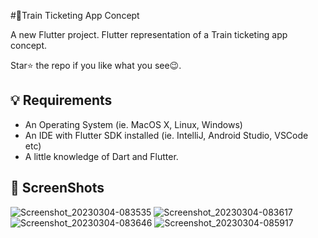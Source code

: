 #🚆Train Ticketing App Concept

A new Flutter project.
Flutter representation of a Train ticketing app concept.

Star⭐ the repo if you like what you see😉.

## 💡 Requirements
* An Operating System (ie. MacOS X, Linux, Windows)
* An IDE with Flutter SDK installed (ie. IntelliJ, Android Studio, VSCode etc)
* A little knowledge of Dart and Flutter.


## 📸 ScreenShots
![Screenshot_20230304-083535](https://user-images.githubusercontent.com/49396765/222897516-855f1f78-2c1b-42fd-8f12-26ae50d5834e.png)
![Screenshot_20230304-083617](https://user-images.githubusercontent.com/49396765/222897524-cc96acce-1a1b-4952-8705-fec4e4213541.png)
![Screenshot_20230304-083646](https://user-images.githubusercontent.com/49396765/222897531-8c78930b-ffab-4892-a934-0f0073f49e73.png)
![Screenshot_20230304-085917](https://user-images.githubusercontent.com/49396765/222897534-8958eddc-2e6f-43b7-9576-735e1ad5fb44.png)

